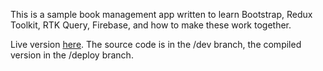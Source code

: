 This is a sample book management app written to learn Bootstrap, Redux Toolkit, RTK Query, Firebase, and how to make these work together.

Live version [here](https://lazy-rose-brown-bear-wig.cyclic.app/). The source code is in the /dev branch, the compiled version in the /deploy branch.